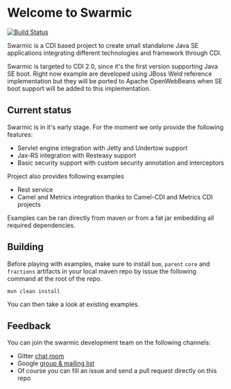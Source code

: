 # Welcome to Swarmic

[![Build Status][Travis badge]][Travis build]

[Travis badge]: https://travis-ci.org/swarmic/swarmic.svg?branch=master
[Travis build]: https://travis-ci.org/swarmic/swarmic

Swarmic is a CDI based project to create small standalone Java SE applications integrating different technologies and framework through CDI.

Swarmic is targeted to CDI 2.0, since it's the first version supporting Java SE boot.
Right now example are developed using JBoss Weld reference implementation but they will be ported to Apache OpenWebBeans when SE boot support will be added to this implementation.


## Current status

Swarmic is in it's early stage. For the moment we only provide the following features:

* Servlet engine integration with Jetty and Undertow support
* Jax-RS integration with Resteasy support
* Basic security support with custom security annotation and interceptors

Project also provides following examples

* Rest service
* Camel and Metrics integration thanks to Camel-CDI and Metrics CDI projects

Examples can be ran directly from maven or from a fat jar embedding all required dependencies.

## Building

Before playing with examples, make sure to install `bom`, `parent` `core` and `fractions` artifacts in your local maven repo by issue the following command at the root of the repo.

`mvn clean install`

You can then take a look at existing examples.

## Feedback

You can join the swarmic development team on the following channels:

* Gitter [chat room](https://gitter.im/swarmic/devs?utm_source=share-link&utm_medium=link&utm_campaign=share-link)
* Google [group & mailing list](https://groups.google.com/forum/#!forum/swarmic)
* Of course you can fill an issue and send a pull request directly on this repo